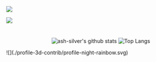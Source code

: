 <img src="https://capsule-render.vercel.app/api?type=waving&color=auto&height=200&section=header&text=ash-silver&fontSize=90" />

  <a href="https://hits.seeyoufarm.com"><img src="https://hits.seeyoufarm.com/api/count/incr/badge.svg?url=https%3A%2F%2Fgithub.com%2Fash-silver%2Fhit-counter&count_bg=%23403DC8&title_bg=%23555555&icon=github.svg&icon_color=%23E7E7E7&title=%EB%82%98%EC%9D%98+Git+%EC%A1%B0%ED%9A%8C%EC%88%98&edge_flat=false"/>
 </a> 
<div align="center">

  #
  ![ash-silver's github stats](https://github-readme-stats.vercel.app/api?username=ash-silver&show_icons=true&theme=nightowl)
  ![Top Langs](https://github-readme-stats.vercel.app/api/top-langs/?username=ash-silver&layout=compact&theme=nightowl)
</div>
![](./profile-3d-contrib/profile-night-rainbow.svg)
